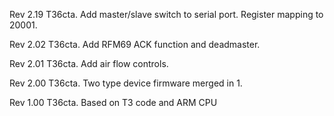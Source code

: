 Rev 2.19  T36cta. Add master/slave switch to serial port. Register mapping to 20001.

Rev 2.02  T36cta. Add RFM69 ACK function and deadmaster.

Rev 2.01  T36cta. Add air flow controls.

Rev 2.00  T36cta. Two type device firmware merged in 1.

Rev 1.00  T36cta. Based on T3 code and ARM CPU